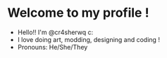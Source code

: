 # Welcome to my profile !
- Hello!! I'm @cr4sherwq c:
- I love doing art, modding, designing and coding !
- Pronouns: He/She/They

<!---
cr4sherwq/cr4sherwq is a ✨ special ✨ repository because its `README.md` (this file) appears on your GitHub profile.
You can click the Preview link to take a look at your changes.
--->

